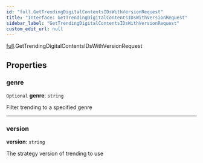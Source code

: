 ```yaml
---
id: "full.GetTrendingDigitalContentsIDsWithVersionRequest"
title: "Interface: GetTrendingDigitalContentsIDsWithVersionRequest"
sidebar_label: "GetTrendingDigitalContentsIDsWithVersionRequest"
custom_edit_url: null
---
```


[full](../namespaces/full.md).GetTrendingDigitalContentsIDsWithVersionRequest

## Properties

### genre

 `Optional` **genre**: `string`

Filter trending to a specified genre

___

### version

 **version**: `string`

The strategy version of trending to use
